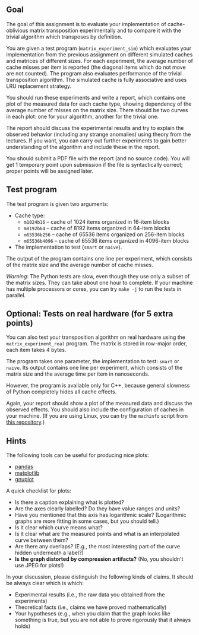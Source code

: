 ## Goal

The goal of this assignment is to evaluate your implementation of cache-oblivious
matrix transposition experimentally and to compare it with the trivial algorithm
which transposes by definition.

You are given a test program (`matrix_experiment_sim`) which evaluates your
implementation from the previous assignment on different simulated caches and
matrices of different sizes. For each experiment, the average number of cache
misses per item is reported (the diagonal items which do not move are not
counted). The program also evaluates performance of the trivial transposition algorithm.
The simulated cache is fully associative and uses LRU replacement strategy.

You should run these experiments and write a report, which contains one plot of
the measured data for each cache type, showing dependency of the average number of
misses on the matrix size. There should be two curves in each plot: one for your
algorithm, another for the trivial one.

The report should discuss the experimental results and try to explain the observed
behavior (including any strange anomalies) using theory from the lectures.
If you want, you can carry out further experiments to gain better understanding
of the algorithm and include these in the report.

You should submit a PDF file with the report (and no source code).
You will get 1 temporary point upon submission if the file is syntactically correct;
proper points will be assigned later.

## Test program

The test program is given two arguments:
- Cache type:
    - `m1024b16` – cache of 1024 items organized in 16-item blocks
    - `m8192b64` – cache of 8192 items organized in 64-item blocks
    - `m65536b256` – cache of 65536 items organized on 256-item blocks
    - `m65536b4096` – cache of 65536 items organized in 4096-item blocks
- The implementation to test (`smart` or `naive`).

The output of the program contains one line per experiment, which consists of
the matrix size and the average number of cache misses.

*Warning:* The Python tests are slow, even though they use only a subset of the
matrix sizes. They can take about one hour to complete.
If your machine has multiple processors or cores, you can try `make -j`
to run the tests in parallel.

## Optional: Tests on real hardware (for 5 extra points)

You can also test your transposition algorithm on real hardware
using the `matrix_experiment_real` program. The matrix is stored in row-major
order, each item takes 4 bytes.

The program takes one parameter, the implementation to test: `smart` or `naive`.
Its output contains one line per experiment, which consists of the matrix size
and the average time per item in nanoseconds.

However, the program is available only for C++, because general slowness of
Python completely hides all cache effects.

Again, your report should show a plot of the measured data and discuss the observed
effects. You should also include the configuration of caches in your machine.
(If you are using Linux, you can try the `machinfo` script from
[this repository](https://gitlab.kam.mff.cuni.cz/mj/aim.git).)

## Hints

The following tools can be useful for producing nice plots:
- [pandas](https://pandas.pydata.org/)
- [matplotlib](https://matplotlib.org/)
- [gnuplot](http://www.gnuplot.info/)

A quick checklist for plots:
- Is there a caption explaining what is plotted?
- Are the axes clearly labelled? Do they have value ranges and units?
- Have you mentioned that this axis has logarithmic scale? (Logarithmic graphs
  are more fitting in some cases, but you should tell.)
- Is it clear which curve means what?
- Is it clear what are the measured points and what is an interpolated
  curve between them?
- Are there any overlaps? (E.g., the most interesting part of the curve
  hidden underneath a label?)
- **Is the graph distorted by compression artifacts?** (No, you shouldn't use JPEG for plots!)

In your discussion, please distinguish the following kinds of claims.
It should be always clear which is which:
- Experimental results (i.e., the raw data you obtained from the experiments)
- Theoretical facts (i.e., claims we have proved mathematically)
- Your hypotheses (e.g., when you claim that the graph looks like something is true,
  but you are not able to prove rigorously that it always holds)
